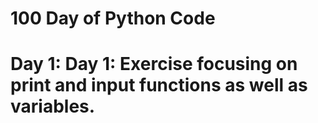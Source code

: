 # 100 Day of Python Code

# Day 1: Day 1: Exercise focusing on print and input functions as well as variables.
